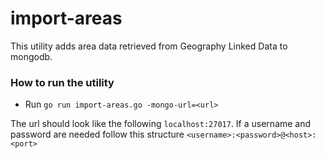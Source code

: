 import-areas
================

This utility adds area data retrieved from Geography Linked Data to mongodb.

### How to run the utility

* Run `go run import-areas.go -mongo-url=<url>`

The url should look like the following `localhost:27017`. If a username and password are needed follow this structure `<username>:<password>@<host>:<port>`